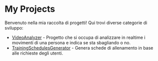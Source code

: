 # My Projects

Benvenuto nella mia raccolta di progetti! Qui trovi diverse categorie di sviluppo:

- [VideoAnalyzer](https://github.com/Baddy2002/VideoAnalyzer-link) - Progetto che si occupa di analizzare in realtime i movimenti di una persona e indica se sta sbagliando o no.
- [TrainingSchedulesGenerator](https://github.com/Baddy2002/training-schedules-demo) - Genera schede di allenamento in base alle richieste degli utenti.

